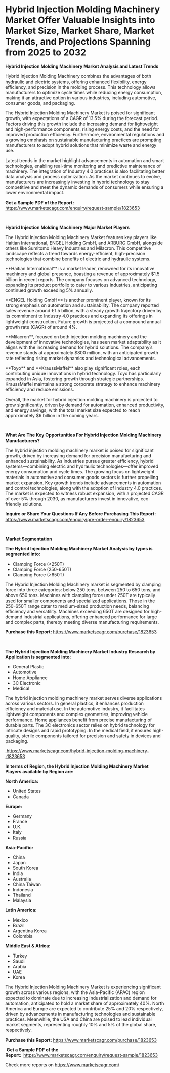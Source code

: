 <p><h1>Hybrid Injection Molding Machinery Market Offer Valuable Insights into Market Size, Market Share, Market Trends, and Projections Spanning from 2025 to 2032</h1></p><p><strong>Hybrid Injection Molding Machinery Market Analysis and Latest Trends</strong></p>
<p><p>Hybrid Injection Molding Machinery combines the advantages of both hydraulic and electric systems, offering enhanced flexibility, energy efficiency, and precision in the molding process. This technology allows manufacturers to optimize cycle times while reducing energy consumption, making it an attractive option in various industries, including automotive, consumer goods, and packaging.</p><p>The Hybrid Injection Molding Machinery Market is poised for significant growth, with expectations of a CAGR of 13.5% during the forecast period. Factors driving this growth include the increasing demand for lightweight and high-performance components, rising energy costs, and the need for improved production efficiency. Furthermore, environmental regulations and a growing emphasis on sustainable manufacturing practices are prompting manufacturers to adopt hybrid solutions that minimize waste and energy use.</p><p>Latest trends in the market highlight advancements in automation and smart technologies, enabling real-time monitoring and predictive maintenance of machinery. The integration of Industry 4.0 practices is also facilitating better data analysis and process optimization. As the market continues to evolve, manufacturers are increasingly investing in hybrid technology to stay competitive and meet the dynamic demands of consumers while ensuring a lower environmental impact.</p></p>
<p><strong>Get a Sample PDF of the Report:&nbsp;</strong> <a href="https://www.marketscagr.com/enquiry/request-sample/1823653?utm_campaign=2740&utm_medium=2&utm_source=Github&utm_content=ia&utm_term=27022025&utm_id=hybrid-injection-molding-machinery">https://www.marketscagr.com/enquiry/request-sample/1823653</a></p>
<p>&nbsp;</p>
<p><strong>Hybrid Injection Molding Machinery Major Market Players</strong></p>
<p><p>The Hybrid Injection Molding Machinery Market features key players like Haitian International, ENGEL Holding GmbH, and ARBURG GmbH, alongside others like Sumitomo Heavy Industries and Milacron. This competitive landscape reflects a trend towards energy-efficient, high-precision technologies that combine benefits of electric and hydraulic systems.</p><p>**Haitian International** is a market leader, renowned for its innovative machinery and global presence, boasting a revenue of approximately $1.5 billion in recent reports. The company focuses on advanced technology, expanding its product portfolio to cater to various industries, anticipating continued growth exceeding 5% annually.</p><p>**ENGEL Holding GmbH** is another prominent player, known for its strong emphasis on automation and sustainability. The company reported sales revenue around €1.5 billion, with a steady growth trajectory driven by its commitment to Industry 4.0 practices and expanding its offerings in lightweight construction. Future growth is projected at a compound annual growth rate (CAGR) of around 4%.</p><p>**Milacron**, focused on both injection molding machinery and the development of innovative technologies, has seen market adaptability as it aligns with the increasing demand for hybrid solutions. The company’s revenue stands at approximately $800 million, with an anticipated growth rate reflecting rising market dynamics and technological advancements.</p><p>**Toyo** and **KraussMaffei** also play significant roles, each contributing unique innovations in hybrid technology. Toyo has particularly expanded in Asia, fostering growth through strategic partnerships. KraussMaffei maintains a strong corporate strategy to enhance machinery efficiency and reduce emissions.</p><p>Overall, the market for hybrid injection molding machinery is projected to grow significantly, driven by demand for automation, enhanced productivity, and energy savings, with the total market size expected to reach approximately $6 billion in the coming years.</p></p>
<p>&nbsp;</p>
<p><strong>What Are The Key Opportunities For Hybrid Injection Molding Machinery Manufacturers?</strong></p>
<p><p>The hybrid injection molding machinery market is poised for significant growth, driven by increasing demand for precision manufacturing and enhanced sustainability. As industries pursue greater efficiency, hybrid systems—combining electric and hydraulic technologies—offer improved energy consumption and cycle times. The growing focus on lightweight materials in automotive and consumer goods sectors is further propelling market expansion. Key growth trends include advancements in automation and control technologies, along with the adoption of Industry 4.0 practices. The market is expected to witness robust expansion, with a projected CAGR of over 5% through 2030, as manufacturers invest in innovative, eco-friendly solutions.</p></p>
<p><strong>Inquire or Share Your Questions If Any Before Purchasing This Report:</strong> <a href="https://www.marketscagr.com/enquiry/pre-order-enquiry/1823653?utm_campaign=2740&utm_medium=2&utm_source=Github&utm_content=ia&utm_term=27022025&utm_id=hybrid-injection-molding-machinery">https://www.marketscagr.com/enquiry/pre-order-enquiry/1823653</a></p>
<p>&nbsp;</p>
<p><strong>Market Segmentation</strong></p>
<p><strong>The Hybrid Injection Molding Machinery Market Analysis by types is segmented into:</strong></p>
<p><ul><li>Clamping Force (<250T)</li><li>Clamping Force (250-650T)</li><li>Clamping Force (>650T)</li></ul></p>
<p><p>The Hybrid Injection Molding Machinery market is segmented by clamping force into three categories: below 250 tons, between 250 to 650 tons, and above 650 tons. Machines with clamping force under 250T are typically used for smaller components and specialized applications. Those in the 250-650T range cater to medium-sized production needs, balancing efficiency and versatility. Machines exceeding 650T are designed for high-demand industrial applications, offering enhanced performance for large and complex parts, thereby meeting diverse manufacturing requirements.</p></p>
<p><strong>Purchase this Report:&nbsp;</strong><a href="https://www.marketscagr.com/purchase/1823653?utm_campaign=2740&utm_medium=2&utm_source=Github&utm_content=ia&utm_term=27022025&utm_id=hybrid-injection-molding-machinery">https://www.marketscagr.com/purchase/1823653</a></p>
<p>&nbsp;</p>
<p><strong>The Hybrid Injection Molding Machinery Market Industry Research by Application is segmented into:</strong></p>
<p><ul><li>General Plastic</li><li>Automotive</li><li>Home Appliance</li><li>3C Electronic</li><li>Medical</li></ul></p>
<p><p>The hybrid injection molding machinery market serves diverse applications across various sectors. In general plastics, it enhances production efficiency and material use. In the automotive industry, it facilitates lightweight components and complex geometries, improving vehicle performance. Home appliances benefit from precise manufacturing of durable parts. The 3C electronics sector relies on hybrid technology for intricate designs and rapid prototyping. In the medical field, it ensures high-quality, sterile components tailored for precision and safety in devices and packaging.</p></p>
<p><a href="https://www.marketscagr.com/hybrid-injection-molding-machinery-r1823653?utm_campaign=2740&utm_medium=2&utm_source=Github&utm_content=ia&utm_term=27022025&utm_id=hybrid-injection-molding-machinery">&nbsp;https://www.marketscagr.com/hybrid-injection-molding-machinery-r1823653</a></p>
<p><strong>In terms of Region, the Hybrid Injection Molding Machinery Market Players available by Region are:</strong></p>
<p>
    <p> <strong> North America: </strong>
        <ul>
            <li>United States</li>
            <li>Canada</li>
        </ul>
        </p> 
    <p> <strong> Europe: </strong>
        <ul>
            <li>Germany</li>
            <li>France</li>
            <li>U.K.</li>
            <li>Italy</li>
            <li>Russia</li>
        </ul>
        </p> 
    <p> <strong> Asia-Pacific: </strong>
        <ul>
            <li>China</li>
            <li>Japan</li>
            <li>South Korea</li>
            <li>India</li>
            <li>Australia</li>
            <li>China Taiwan</li>
            <li>Indonesia</li>
            <li>Thailand</li>
            <li>Malaysia</li>
        </ul>
        </p> 
    <p> <strong> Latin America: </strong>
        <ul>
            <li>Mexico</li>
            <li>Brazil</li>
            <li>Argentina Korea</li>
            <li>Colombia</li>
        </ul>
        </p> 
    <p> <strong> Middle East & Africa: </strong>
        <ul>
            <li>Turkey</li>
            <li>Saudi</li>
            <li>Arabia</li>
            <li>UAE</li>
            <li>Korea</li>
        </ul>
    </p>
    </p>
<p><p>The Hybrid Injection Molding Machinery Market is experiencing significant growth across various regions, with the Asia-Pacific (APAC) region expected to dominate due to increasing industrialization and demand for automation, anticipated to hold a market share of approximately 40%. North America and Europe are expected to contribute 25% and 20% respectively, driven by advancements in manufacturing technologies and sustainable practices. Meanwhile, the USA and China are poised to lead individual market segments, representing roughly 10% and 5% of the global share, respectively.</p></p>
<p><strong>Purchase this Report: </strong><a href="https://www.marketscagr.com/purchase/1823653?utm_campaign=2740&utm_medium=2&utm_source=Github&utm_content=ia&utm_term=27022025&utm_id=hybrid-injection-molding-machinery">https://www.marketscagr.com/purchase/1823653</a></p>
<p>&nbsp;<strong>Get a Sample PDF of the Report:&nbsp;&nbsp;</strong><a href="https://www.marketscagr.com/enquiry/request-sample/1823653?utm_campaign=2740&utm_medium=2&utm_source=Github&utm_content=ia&utm_term=27022025&utm_id=hybrid-injection-molding-machinery">https://www.marketscagr.com/enquiry/request-sample/1823653</a></p>
<p><strong></strong></p>
<p>Check more reports on <a href="https://www.marketscagr.com/?utm_campaign=2740&utm_medium=2&utm_source=Github&utm_content=ia&utm_term=27022025&utm_id=hybrid-injection-molding-machinery">https://www.marketscagr.com/</a></p>